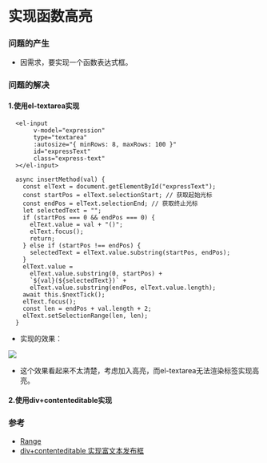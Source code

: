 # 实现函数高亮
### 问题的产生
- 因需求，要实现一个函数表达式框。
### 问题的解决
#### 1.使用el-textarea实现
  ```
    <el-input
         v-model="expression"
         type="textarea"
         :autosize="{ minRows: 8, maxRows: 100 }"
         id="expressText"
         class="express-text"
    ></el-input>
    
    async insertMethod(val) {
      const elText = document.getElementById("expressText");
      const startPos = elText.selectionStart; // 获取起始光标
      const endPos = elText.selectionEnd; // 获取终止光标
      let selectedText = "";
      if (startPos === 0 && endPos === 0) {
        elText.value = val + "()";
        elText.focus();
        return;
      } else if (startPos !== endPos) {
        selectedText = elText.value.substring(startPos, endPos);
      }
      elText.value =
        elText.value.substring(0, startPos) +
        `${val}(${selectedText})` +
        elText.value.substring(endPos, elText.value.length);
      await this.$nextTick();
      elText.focus();
      const len = endPos + val.length + 2;
      elText.setSelectionRange(len, len);
    }
  ```
- 实现的效果：
<img src="https://github.com/ella-z/problems/blob/master/img/%E8%A1%A8%E8%BE%BE-textarea.PNG" >

- 这个效果看起来不太清楚，考虑加入高亮，而el-textarea无法渲染标签实现高亮。

#### 2.使用div+contenteditable实现

### 参考
- [Range](https://developer.mozilla.org/zh-CN/docs/Web/API/Range)
- [div+contenteditable 实现富文本发布框](https://juejin.cn/post/6844903793864212494)

